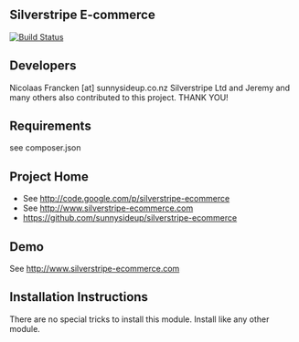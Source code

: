 ## Silverstripe E-commerce ##

[![Build Status](https://travis-ci.org/sunnysideup/silverstripe-ecommerce.svg?branch=master)](https://travis-ci.org/sunnysideup/silverstripe-ecommerce)

## Developers ##

Nicolaas Francken [at] sunnysideup.co.nz
Silverstripe Ltd and Jeremy and many others
also contributed to this project. THANK YOU!


## Requirements ##

see composer.json

## Project Home ##

 * See http://code.google.com/p/silverstripe-ecommerce
 * See http://www.silverstripe-ecommerce.com
 * https://github.com/sunnysideup/silverstripe-ecommerce

## Demo ##

See http://www.silverstripe-ecommerce.com


## Installation Instructions ##

There are no special tricks to install this module. Install like any
other module.


